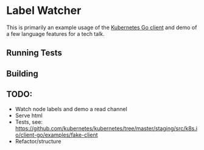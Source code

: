 # Label Watcher

This is primarily an example usage of the [Kubernetes Go client](https://github.com/kubernetes/client-go) and demo of a few language features for a tech talk.

## Running Tests


## Building


## TODO:

- Watch node labels and demo a read channel
- Serve html
- Tests, see: https://github.com/kubernetes/kubernetes/tree/master/staging/src/k8s.io/client-go/examples/fake-client
- Refactor/structure
